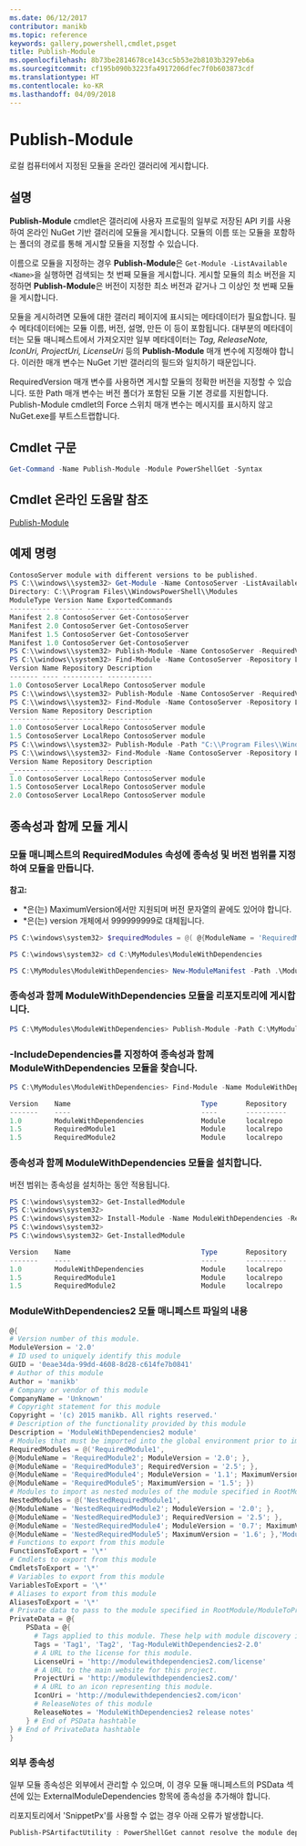 ```yaml
---
ms.date: 06/12/2017
contributor: manikb
ms.topic: reference
keywords: gallery,powershell,cmdlet,psget
title: Publish-Module
ms.openlocfilehash: 8b73be2814678ce143cc5b53e2b8103b3297eb6a
ms.sourcegitcommit: cf195b090b3223fa4917206dfec7f0b603873cdf
ms.translationtype: HT
ms.contentlocale: ko-KR
ms.lasthandoff: 04/09/2018
---
```

# <a name="publish-module"></a>Publish-Module

로컬 컴퓨터에서 지정된 모듈을 온라인 갤러리에 게시합니다.

## <a name="description"></a>설명

**Publish-Module** cmdlet은 갤러리에 사용자 프로필의 일부로 저장된 API 키를 사용하여 온라인 NuGet 기반 갤러리에 모듈을 게시합니다. 모듈의 이름 또는 모듈을 포함하는 폴더의 경로를 통해 게시할 모듈을 지정할 수 있습니다.

이름으로 모듈을 지정하는 경우 **Publish-Module**은 `Get-Module -ListAvailable <Name>`을 실행하면 검색되는 첫 번째 모듈을 게시합니다. 게시할 모듈의 최소 버전을 지정하면 **Publish-Module**은 버전이 지정한 최소 버전과 같거나 그 이상인 첫 번째 모듈을 게시합니다.

모듈을 게시하려면 모듈에 대한 갤러리 페이지에 표시되는 메타데이터가 필요합니다. 필수 메타데이터에는 모듈 이름, 버전, 설명, 만든 이 등이 포함됩니다. 대부분의 메타데이터는 모듈 매니페스트에서 가져오지만 일부 메타데이터는 *Tag, ReleaseNote, IconUri, ProjectUri,* *LicenseUri* 등의 **Publish-Module** 매개 변수에 지정해야 합니다. 이러한 매개 변수는 NuGet 기반 갤러리의 필드와 일치하기 때문입니다.

RequiredVersion 매개 변수를 사용하면 게시할 모듈의 정확한 버전을 지정할 수 있습니다.
또한 Path 매개 변수는 버전 폴더가 포함된 모듈 기본 경로를 지원합니다.
Publish-Module cmdlet의 Force 스위치 매개 변수는 메시지를 표시하지 않고 NuGet.exe를 부트스트랩합니다.

## <a name="cmdlet-syntax"></a>Cmdlet 구문
```powershell
Get-Command -Name Publish-Module -Module PowerShellGet -Syntax
```

## <a name="cmdlet-online-help-reference"></a>Cmdlet 온라인 도움말 참조

[Publish-Module](http://go.microsoft.com/fwlink/?LinkID=398575)

## <a name="example-commands"></a>예제 명령

```powershell
ContosoServer module with different versions to be published.
PS C:\\windows\\system32> Get-Module -Name ContosoServer -ListAvailable
Directory: C:\\Program Files\\WindowsPowerShell\\Modules
ModuleType Version Name ExportedCommands
---------- ------- ---- ----------------
Manifest 2.8 ContosoServer Get-ContosoServer
Manifest 2.0 ContosoServer Get-ContosoServer
Manifest 1.5 ContosoServer Get-ContosoServer
Manifest 1.0 ContosoServer Get-ContosoServer
PS C:\\windows\\system32> Publish-Module -Name ContosoServer -RequiredVersion 1.0 -Repository LocalRepo -NuGetApiKey Local-Repo-NuGet-ApiKey
PS C:\\windows\\system32> Find-Module -Name ContosoServer -Repository LocalRepo
Version Name Repository Description
------- ---- ---------- -----------
1.0 ContosoServer LocalRepo ContosoServer module
PS C:\\windows\\system32> Publish-Module -Name ContosoServer -RequiredVersion 1.5 -Repository LocalRepo -NuGetApiKey Local-Repo-NuGet-ApiKey
PS C:\\windows\\system32> Find-Module -Name ContosoServer -Repository LocalRepo
Version Name Repository Description
------- ---- ---------- -----------
1.0 ContosoServer LocalRepo ContosoServer module
1.5 ContosoServer LocalRepo ContosoServer module
PS C:\\windows\\system32> Publish-Module -Path "C:\\Program Files\\WindowsPowerShell\\Modules\\ContosoServer\\2.0" -Repository LocalRepo -NuGetApiKey Local-Repo-NuGet-ApiKey
PS C:\\windows\\system32> Find-Module -Name ContosoServer -Repository LocalRepo
Version Name Repository Description
_------ ---- ---------- -----------
1.0 ContosoServer LocalRepo ContosoServer module
1.5 ContosoServer LocalRepo ContosoServer module
2.0 ContosoServer LocalRepo ContosoServer module
```

## <a name="publishing-a-module-with-dependencies"></a>종속성과 함께 모듈 게시

### <a name="create-a-module-with-dependencies-and-version-range-specified-in-requiredmodules-property-of-its-module-manifest"></a>모듈 매니페스트의 RequiredModules 속성에 종속성 및 버전 범위를 지정하여 모듈을 만듭니다.

**참고:**
  - \*은(는) MaximumVersion에서만 지원되며 버전 문자열의 끝에도 있어야 합니다.
  - \*은(는) version 개체에서 999999999로 대체됩니다.

```powershell
PS C:\windows\system32> $requiredModules = @( @{ModuleName = 'RequiredModule1'; ModuleVersion = '0.1'; MaximumVersion = '1.9'; }, @{ModuleName = 'RequiredModule2'; MaximumVersion = '1.*'; })

PS C:\windows\system32> cd C:\MyModules\ModuleWithDependencies

PS C:\MyModules\ModuleWithDependencies> New-ModuleManifest -Path .\ModuleWithDependencies.psd1 -ModuleVersion 1.0 -RequiredModules $requiredModules -Description 'ModuleWithDependencies demo module'
```

### <a name="publish-modulewithdependencies-module-with-dependencies-to-the-repository"></a>종속성과 함께 ModuleWithDependencies 모듈을 리포지토리에 게시합니다.

```powershell
PS C:\MyModules\ModuleWithDependencies> Publish-Module -Path C:\MyModules\ModuleWithDependencies -Repository LocalRepo
```

### <a name="find-modulewithdependencies-module-with-its-dependencies-by-specifying--includedependencies"></a>-IncludeDependencies를 지정하여 종속성과 함께 ModuleWithDependencies 모듈을 찾습니다.

```powershell
PS C:\MyModules\ModuleWithDependencies> Find-Module -Name ModuleWithDependencies -Repository LocalRepo -IncludeDependencies

Version    Name                                Type       Repository           Description
-------    ----                                ----       ----------           -----------
1.0        ModuleWithDependencies              Module     localrepo            ModuleWithDependencies demo module
1.5        RequiredModule1                     Module     localrepo            RequiredModule1 module
1.5        RequiredModule2                     Module     localrepo            RequiredModule2 module
```

### <a name="install-the-modulewithdependencies-module-with-dependencies"></a>종속성과 함께 ModuleWithDependencies 모듈을 설치합니다.
버전 범위는 종속성을 설치하는 동안 적용됩니다.

```powershell
PS C:\windows\system32> Get-InstalledModule
PS C:\windows\system32>
PS C:\windows\system32> Install-Module -Name ModuleWithDependencies -Repository LocalRepo
PS C:\windows\system32>
PS C:\windows\system32> Get-InstalledModule

Version    Name                                Type       Repository           Description
-------    ----                                ----       ----------           -----------
1.0        ModuleWithDependencies              Module     localrepo            ModuleWithDependencies demo module
1.5        RequiredModule1                     Module     localrepo            RequiredModule1 module
1.5        RequiredModule2                     Module     localrepo            RequiredModule2 module
```

### <a name="contents-of-modulewithdependencies2-module-manifest-file"></a>ModuleWithDependencies2 모듈 매니페스트 파일의 내용

```powershell
@{
# Version number of this module.
ModuleVersion = '2.0'
# ID used to uniquely identify this module
GUID = '0eae34da-99dd-4608-8d28-c614fe7b0841'
# Author of this module
Author = 'manikb'
# Company or vendor of this module
CompanyName = 'Unknown'
# Copyright statement for this module
Copyright = '(c) 2015 manikb. All rights reserved.'
# Description of the functionality provided by this module
Description = 'ModuleWithDependencies2 module'
# Modules that must be imported into the global environment prior to importing this module
RequiredModules = @('RequiredModule1',
@{ModuleName = 'RequiredModule2'; ModuleVersion = '2.0'; },
@{ModuleName = 'RequiredModule3'; RequiredVersion = '2.5'; },
@{ModuleName = 'RequiredModule4'; ModuleVersion = '1.1'; MaximumVersion = '2.0'; },
@{ModuleName = 'RequiredModule5'; MaximumVersion = '1.5'; })
# Modules to import as nested modules of the module specified in RootModule/ModuleToProcess
NestedModules = @('NestedRequiredModule1',
@{ModuleName = 'NestedRequiredModule2'; ModuleVersion = '2.0'; },
@{ModuleName = 'NestedRequiredModule3'; RequiredVersion = '2.5'; },
@{ModuleName = 'NestedRequiredModule4'; ModuleVersion = '0.7'; MaximumVersion = '2.4'; },
@{ModuleName = 'NestedRequiredModule5'; MaximumVersion = '1.6'; },'ModuleWithDependencies2.psm1')
# Functions to export from this module
FunctionsToExport = '\*'
# Cmdlets to export from this module
CmdletsToExport = '\*'
# Variables to export from this module
VariablesToExport = '\*'
# Aliases to export from this module
AliasesToExport = '\*'
# Private data to pass to the module specified in RootModule/ModuleToProcess. This may also contain a PSData hashtable with additional module metadata used by PowerShell.
PrivateData = @{
    PSData = @{
      # Tags applied to this module. These help with module discovery in online galleries.
      Tags = 'Tag1', 'Tag2', 'Tag-ModuleWithDependencies2-2.0'
      # A URL to the license for this module.
      LicenseUri = 'http://modulewithdependencies2.com/license'
      # A URL to the main website for this project.
      ProjectUri = 'http://modulewithdependencies2.com/'
      # A URL to an icon representing this module.
      IconUri = 'http://modulewithdependencies2.com/icon'
      # ReleaseNotes of this module
      ReleaseNotes = 'ModuleWithDependencies2 release notes'
    } # End of PSData hashtable
} # End of PrivateData hashtable
}
```


### <a name="external-dependencies"></a>외부 종속성
일부 모듈 종속성은 외부에서 관리할 수 있으며, 이 경우 모듈 매니페스트의 PSData 섹션에 있는 ExternalModuleDependencies 항목에 종속성을 추가해야 합니다.

리포지토리에서 'SnippetPx'를 사용할 수 없는 경우 아래 오류가 발생합니다.
```powershell
Publish-PSArtifactUtility : PowerShellGet cannot resolve the module dependency 'SnippetPx' of the module 'TypePx' on the repository 'LocalRepo'. Verify that the dependent module 'SnippetPx' is available in the repository 'LocalRepo'. If this dependent 'SnippetPx' is managed externally, add it to the ExternalModuleDependencies entry in the PSData section of the module manifest.
```